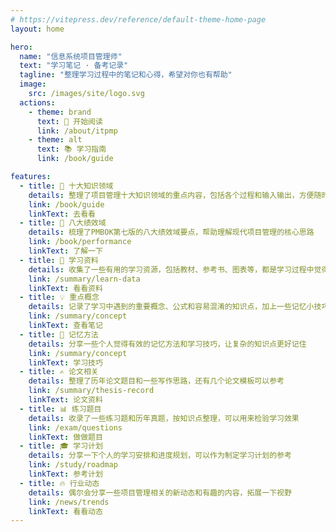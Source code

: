 ```yaml
---
# https://vitepress.dev/reference/default-theme-home-page
layout: home

hero:
  name: "信息系统项目管理师"
  text: "学习笔记 · 备考记录"
  tagline: "整理学习过程中的笔记和心得，希望对你也有帮助"
  image: 
    src: /images/site/logo.svg
  actions:
    - theme: brand
      text: 🎯 开始阅读
      link: /about/itpmp
    - theme: alt
      text: 📚 学习指南
      link: /book/guide

features:
  - title: 🎯 十大知识领域
    details: 整理了项目管理十大知识领域的重点内容，包括各个过程和输入输出，方便随时查阅
    link: /book/guide
    linkText: 去看看
  - title: 🚀 八大绩效域
    details: 梳理了PMBOK第七版的八大绩效域要点，帮助理解现代项目管理的核心思路
    link: /book/performance
    linkText: 了解一下
  - title: 📖 学习资料
    details: 收集了一些有用的学习资源，包括教材、参考书、图表等，都是学习过程中觉得不错的
    link: /summary/learn-data
    linkText: 看看资料
  - title: 💡 重点概念
    details: 记录了学习中遇到的重要概念、公式和容易混淆的知识点，加上一些记忆小技巧
    link: /summary/concept
    linkText: 查看笔记
  - title: 🧠 记忆方法
    details: 分享一些个人觉得有效的记忆方法和学习技巧，让复杂的知识点更好记住
    link: /summary/concept
    linkText: 学习技巧
  - title: ✍️ 论文相关
    details: 整理了历年论文题目和一些写作思路，还有几个论文模板可以参考
    link: /summary/thesis-record
    linkText: 论文资料
  - title: 📊 练习题目
    details: 收录了一些练习题和历年真题，按知识点整理，可以用来检验学习效果
    link: /exam/questions
    linkText: 做做题目
  - title: 🎓 学习计划
    details: 分享一下个人的学习安排和进度规划，可以作为制定学习计划的参考
    link: /study/roadmap
    linkText: 参考计划
  - title: 🔥 行业动态
    details: 偶尔会分享一些项目管理相关的新动态和有趣的内容，拓展一下视野
    link: /news/trends
    linkText: 看看动态
---
```


<script setup lang="ts">
  import { onMounted } from 'vue'
  import confetti from 'canvas-confetti'
  onMounted(() => {
    setTimeout(() => {
      confetti({
        particleCount: 100,
        spread: 170,
        origin: { y: 0.6 },
      })
    }, 200)
  })

// const end = Date.now() + (1 * 260);
// const colors = ['#3451b2', '#6f42c1', '#299764'];
// (function frame() {
//   confetti({
//     particleCount: 2,
//     angle: 60,
//     spread: 55,
//     origin: { x: 0 },
//     // colors: colors ?? []
//   });
//   confetti({
//     particleCount: 2,
//     angle: 120,
//     spread: 55,
//     origin: { x: 1 },
//     // colors: colors ?? []
//   });

//   if (Date.now() < end) {
//     requestAnimationFrame(frame);
//   }
// }());
</script>
